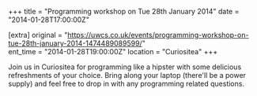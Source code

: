 +++
title = "Programming workshop on Tue 28th January 2014"
date = "2014-01-28T17:00:00Z"

[extra]
original = "https://uwcs.co.uk/events/programming-workshop-on-tue-28th-january-2014-1474489089599/"    
ent_time = "2014-01-28T19:00:00Z"
location = "Curiositea"
+++

Join us in Curiositea for programming like a hipster with some delicious refreshments of your choice. Bring along your laptop (there'll be a power supply) and feel free to drop in with any programming related questions.


